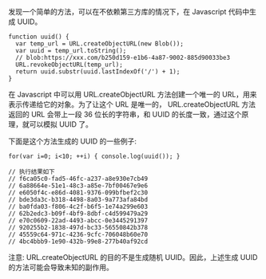 发现一个简单的方法，可以在不依赖第三方库的情况下，在 Javascript 代码中生成 UUID。

```
function uuid() {
  var temp_url = URL.createObjectURL(new Blob());
  var uuid = temp_url.toString(); 
  // blob:https://xxx.com/b250d159-e1b6-4a87-9002-885d90033be3
  URL.revokeObjectURL(temp_url);
  return uuid.substr(uuid.lastIndexOf('/') + 1);
}
```
在 Javascript 中可以用 URL.createObjectURL 方法创建一个唯一的 URL，用来表示传递给它的对象。为了让这个 URL 是唯一的， URL.createObjectURL 方法返回的 URL 会带上一段 36 位长的字符串，和 UUID 的长度一致，通过这个原理，就可以模拟 UUID 了。

下面是这个方法生成的 UUID 的一些例子:
```
for(var i=0; i<10; ++i) { console.log(uuid()); }

// 执行结果如下
// f6ca05c0-fad5-46fc-a237-a8e930e7cb49
// 6a88664e-51e1-48c3-a85e-7bf00467e9e6
// e6050f4c-e86d-4081-9376-099bfbef2c30
// bde3da3c-b318-4498-8a03-9a773afa84bd
// ba0fda03-f806-4c2f-b6f5-1e74a299e603
// 62b2edc3-b09f-4bf9-8dbf-c4d599479a29
// e70c0609-22ad-4493-abcc-0e3445291397
// 920255b2-1838-497d-bc33-56550842b378
// 45559c64-971c-4236-9cfc-706048b60e70
// 4bc4bbb9-1e90-432b-99e8-277b40af92cd
```
注意: URL.createObjectURL 的目的不是生成随机 UUID。因此，上述生成 UUID 的方法可能会导致未知的副作用。